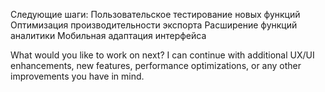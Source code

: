 Следующие шаги:
Пользовательское тестирование новых функций
Оптимизация производительности экспорта
Расширение функций аналитики
Мобильная адаптация интерфейса


What would you like to work on next? I can continue with additional UX/UI enhancements, new features, performance optimizations, or any other improvements you have in mind.